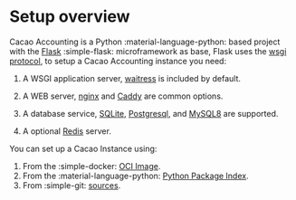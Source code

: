 # Setup overview

Cacao Accounting is a Python :material-language-python: based project with the [Flask](flask.palletsprojects.com) :simple-flask:
microframework as base, Flask uses the [wsgi protocol](https://peps.python.org/pep-3333/), to setup a Cacao Accounting instance
you need:

1. A WSGI application server, [waitress](https://docs.pylonsproject.org/projects/waitress/en/latest/) is included by default.

2. A WEB server, [nginx](https://nginx.org/en/) and [Caddy](https://caddyserver.com/) are common options.

3. A database service, [SQLite](https://www.sqlite.org/index.html), [Postgresql](https://www.postgresql.org/), and [MySQL8](https://www.mysql.com/)
   are supported.

4. A optional [Redis](https://redis.io/) server.

You can set up a Cacao Instance using:

1. From the :simple-docker: [OCI Image](container.md).
2. From the :material-language-python: [Python Package Index](py_pypi.md).
3. From :simple-git: [sources](py_sources.md).
